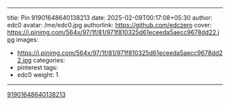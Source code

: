 
---
title: Pin 91901648640138213
date: 2025-02-09T00:17:08+05:30
author: edc0
avatar: /me/edc0.jpg
authorlink: https://github.com/edczero
cover: https://i.pinimg.com/564x/97/1f/81/971f810325d61eceeda5aecc9678dd22.jpg
images:
   - https://i.pinimg.com/564x/97/1f/81/971f810325d61eceeda5aecc9678dd22.jpg
categories:
  - pinterest
tags:
  - edc0
weight: 1
---

<!--more-->

[91901648640138213](https://in.pinterest.com/pin/91901648640138213/)

	